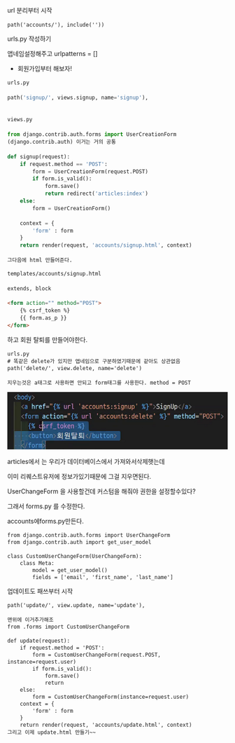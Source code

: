 url 분리부터 시작

`path('accounts/'), include(''))`

urls.py 작성하기

앱네임설정해주고 urlpatterns = []



- 회원가입부터 해보자!



```python
urls.py

path('signup/', views.signup, name='signup'),


views.py

from django.contrib.auth.forms import UserCreationForm
(django.contrib.auth) 이거는 거의 공통

def signup(request):
	if request.method == 'POST':
		form = UserCreationForm(request.POST)
        if form.is_valid():
            form.save()
            return redirect('articles:index')
	else:
		form = UserCreationForm()
	
	context = {
		'form' : form
	}
	return render(request, 'accounts/signup.html', context)
	
그다음에 html 만들어준다.

```





```html
templates/accounts/signup.html

extends, block

<form action="" method="POST">
    {% csrf_token %}
    {{ form.as_p }}
</form>
```



하고 회원 탈퇴를 만들어야한다.

```
urls.py
# 똑같은 delete가 있지만 앱네임으로 구분하였기때문에 같아도 상관없음
path('delete/', view.delete, name='delete')

지우는것은 a태그로 사용하면 안되고 form태그를 사용한다. method = POST
```

![image-20210322165335709](./회원가입.assets/image-20210322165335709.png)

articles에서 는 우리가 데이터베이스에서 가져와서삭제햇는데

이미 리퀘스트유저에 정보가있기때문에 그걸 지우면된다.





UserChangeForm 을 사용할건데 커스텀을 해줘야 권한을 설정할수있다?

그래서 forms.py 를 수정한다.

accounts에forms.py만든다.

```
from django.contrib.auth.forms import UserChangeForm
from django.contrib.auth import get_user_model

class CustomUserChangeForm(UserChangeForm):
	class Meta:
		model = get_user_model()
		fields = ['email', 'first_name', 'last_name']
```



업데이트도 패쓰부터 시작

```
path('update/', view.update, name='update'),

맨위에 이거추가해조
from .forms import CustomUserChangeForm

def update(request):
	if request.method = 'POST':
		form = CustomUserChangeForm(request.POST, instance=request.user)
		if form.is_valid():
			form.save()
			return 
	else:
		form = CustomUserChangeForm(instance=request.user)
	context = {
		'form' : form
	}
	return render(request, 'accounts/update.html', context)		
그리고 이제 update.html 만들기~~


```

